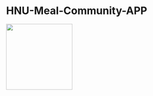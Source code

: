# HNU-Meal-Community-APP

<img width="180" src="https://user-images.githubusercontent.com/81350489/196475726-40df05fb-1805-4751-ba45-3ee3b0b7aa70.gif"/>
